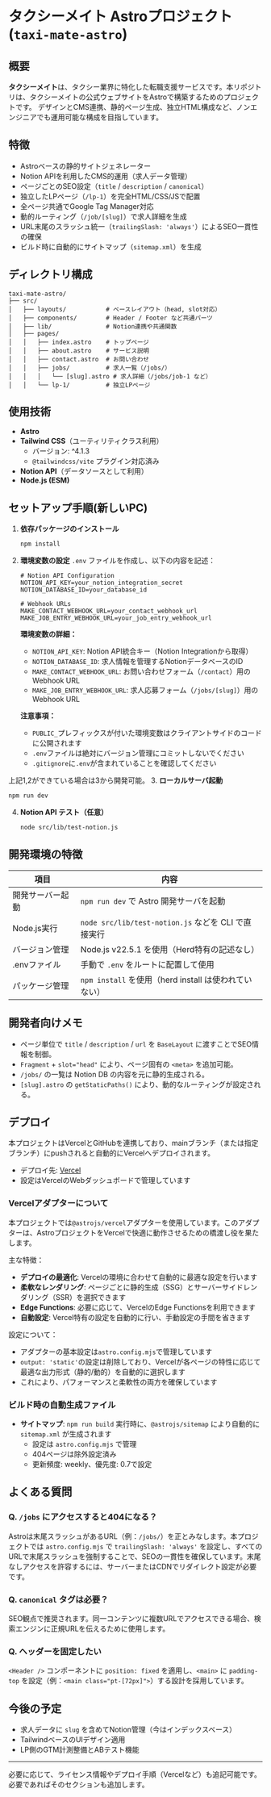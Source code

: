 # タクシーメイト Astroプロジェクト (`taxi-mate-astro`)

## 概要

**タクシーメイト**は、タクシー業界に特化した転職支援サービスです。本リポジトリは、タクシーメイトの公式ウェブサイトをAstroで構築するためのプロジェクトです。
デザインとCMS連携、静的ページ生成、独立HTML構成など、ノンエンジニアでも運用可能な構成を目指しています。

## 特徴

* Astroベースの静的サイトジェネレーター
* Notion APIを利用したCMS的運用（求人データ管理）
* ページごとのSEO設定（`title` / `description` / `canonical`）
* 独立したLPページ（`/lp-1`）を完全HTML/CSS/JSで配置
* 全ページ共通でGoogle Tag Manager対応
* 動的ルーティング（`/job/[slug]`）で求人詳細を生成
* URL末尾のスラッシュ統一（`trailingSlash: 'always'`）によるSEO一貫性の確保
* ビルド時に自動的にサイトマップ（`sitemap.xml`）を生成

## ディレクトリ構成

```
taxi-mate-astro/
├── src/
│   ├── layouts/           # ベースレイアウト（head, slot対応）
│   ├── components/        # Header / Footer など共通パーツ
│   ├── lib/               # Notion連携や共通関数
│   ├── pages/
│   │   ├── index.astro    # トップページ
│   │   ├── about.astro    # サービス説明
│   │   ├── contact.astro  # お問い合わせ
│   │   ├── jobs/          # 求人一覧（/jobs/）
│   │   │   └── [slug].astro # 求人詳細（/jobs/job-1 など）
│   │   └── lp-1/          # 独立LPページ
```

## 使用技術

* **Astro**
* **Tailwind CSS**（ユーティリティクラス利用）
  - バージョン: ^4.1.3
  - `@tailwindcss/vite` プラグイン対応済み
* **Notion API**（データソースとして利用）
* **Node.js (ESM)**

## セットアップ手順(新しいPC)

1. **依存パッケージのインストール**

   ```bash
   npm install
   ```

2. **環境変数の設定**
   `.env` ファイルを作成し、以下の内容を記述：

   ```env
   # Notion API Configuration
   NOTION_API_KEY=your_notion_integration_secret
   NOTION_DATABASE_ID=your_database_id
   
   # Webhook URLs
   MAKE_CONTACT_WEBHOOK_URL=your_contact_webhook_url
   MAKE_JOB_ENTRY_WEBHOOK_URL=your_job_entry_webhook_url
   ```

   **環境変数の詳細：**
   - `NOTION_API_KEY`: Notion API統合キー（Notion Integrationから取得）
   - `NOTION_DATABASE_ID`: 求人情報を管理するNotionデータベースのID
   - `MAKE_CONTACT_WEBHOOK_URL`: お問い合わせフォーム（`/contact`）用のWebhook URL
   - `MAKE_JOB_ENTRY_WEBHOOK_URL`: 求人応募フォーム（`/jobs/[slug]`）用のWebhook URL

   **注意事項：**
   - `PUBLIC_`プレフィックスが付いた環境変数はクライアントサイドのコードに公開されます
   - `.env`ファイルは絶対にバージョン管理にコミットしないでください
   - `.gitignore`に`.env`が含まれていることを確認してください

上記1,2ができている場合は3から開発可能。
3. **ローカルサーバ起動**

   ```bash
   npm run dev
   ```

4. **Notion API テスト（任意）**

   ```bash
   node src/lib/test-notion.js
   ```

## 開発環境の特徴

| 項目             | 内容                                                                 |
|------------------|----------------------------------------------------------------------|
| 開発サーバー起動 | `npm run dev` で Astro 開発サーバを起動                              |
| Node.js実行      | `node src/lib/test-notion.js` などを CLI で直接実行                  |
| バージョン管理   | Node.js v22.5.1 を使用（Herd特有の記述なし）                         |
| .envファイル     | 手動で `.env` をルートに配置して使用                                 |
| パッケージ管理   | `npm install` を使用（herd install は使われていない）                |

## 開発者向けメモ

* ページ単位で `title` / `description` / `url` を `BaseLayout` に渡すことでSEO情報を制御。
* `Fragment` + `slot="head"` により、ページ固有の `<meta>` を追加可能。
* `/jobs/` の一覧は Notion DB の内容を元に静的生成される。
* `[slug].astro` の `getStaticPaths()` により、動的なルーティングが設定される。

## デプロイ

本プロジェクトはVercelとGitHubを連携しており、mainブランチ（または指定ブランチ）にpushされると自動的にVercelへデプロイされます。

- デプロイ先: [Vercel](https://vercel.com/)
- 設定はVercelのWebダッシュボードで管理しています

### Vercelアダプターについて

本プロジェクトでは`@astrojs/vercel`アダプターを使用しています。このアダプターは、AstroプロジェクトをVercelで快適に動作させるための橋渡し役を果たします。

主な特徴：
- **デプロイの最適化**: Vercelの環境に合わせて自動的に最適な設定を行います
- **柔軟なレンダリング**: ページごとに静的生成（SSG）とサーバーサイドレンダリング（SSR）を選択できます
- **Edge Functions**: 必要に応じて、VercelのEdge Functionsを利用できます
- **自動設定**: Vercel特有の設定を自動的に行い、手動設定の手間を省きます

設定について：
- アダプターの基本設定は`astro.config.mjs`で管理しています
- `output: 'static'`の設定は削除しており、Vercelが各ページの特性に応じて最適な出力形式（静的/動的）を自動的に選択します
- これにより、パフォーマンスと柔軟性の両方を確保しています

### ビルド時の自動生成ファイル

- **サイトマップ**: `npm run build` 実行時に、`@astrojs/sitemap` により自動的に `sitemap.xml` が生成されます
  - 設定は `astro.config.mjs` で管理
  - 404ページは除外設定済み
  - 更新頻度: weekly、優先度: 0.7で設定

## よくある質問

### Q. `/jobs` にアクセスすると404になる？

Astroは末尾スラッシュがあるURL（例：`/jobs/`）を正とみなします。本プロジェクトでは `astro.config.mjs` で `trailingSlash: 'always'` を設定し、すべてのURLで末尾スラッシュを強制することで、SEOの一貫性を確保しています。末尾なしアクセスを許容するには、サーバーまたはCDNでリダイレクト設定が必要です。

### Q. `canonical` タグは必要？

SEO観点で推奨されます。同一コンテンツに複数URLでアクセスできる場合、検索エンジンに正規URLを伝えるために使用します。

### Q. ヘッダーを固定したい

`<Header />` コンポーネントに `position: fixed` を適用し、`<main>` に `padding-top` を設定（例：`<main class="pt-[72px]">`）する設計を採用しています。

## 今後の予定

* 求人データに `slug` を含めてNotion管理（今はインデックスベース）
* TailwindベースのUIデザイン適用
* LP側のGTM計測整備とABテスト機能

---

必要に応じて、ライセンス情報やデプロイ手順（Vercelなど）も追記可能です。必要であればそのセクションも追加します。
